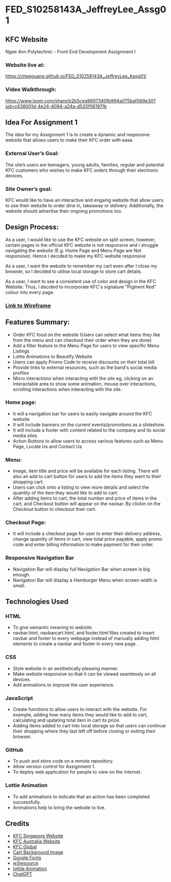 # FED_S10258143A_JeffreyLee_Assg01

## KFC Website

Ngee Ann Polytechnic - Front End Development Assignment I

### Website live at:

https://cheeguang.github.io/FED_S10258143A_JeffreyLee_Assg01/

### Video Walkthrough:

https://www.loom.com/share/b2b5cea9697340fb994a075baf069e30?sid=c638001d-4e24-4094-a24a-d520f56197fb

## Idea For Assignment 1

The idea for my Assignment 1 is to create a dynamic and responsive website that allows users to make their KFC order with ease.

### External User’s Goal:

The site’s users are teenagers, young adults, families, regular and potential KFC customers who wishes to make KFC orders through their electronic devices.

### Site Owner’s goal:

KFC would like to have an interactive and engaing website that allow users to use their website to order dine in, takeaway or delivery.
Additionally, the website should advertise their ongoing promotions too.

## Design Process:

As a user, I would like to use the KFC website on split screen, however, certain pages in the official KFC website is not responsive and i struggle navigating the website (E.g. Home Page and Menu Page are Not responsive). Hence I decided to make my KFC website responsive

As a user, I want the website to remember my cart even after I close my browser, so I decided to utilise local storage to store cart details.

As a user, I want to see a consistent use of color and design in the KFC Website. Thus, I decided to incorporate KFC's signature "Pigment Red" colour into every page.

### [Link to Wireframe](https://www.figma.com/file/fOMA7jiWh5Dd3S2yAePSVI/KFC-Website-Wireframe?type=design&node-id=0%3A1&mode=design&t=yISY7cTGPxNiBmaY-1)

## Features Summary:

- Order KFC food on the website (Users can select what items they like from the menu and can checkout their order when they are done)
- Add a filter feature to the Menu Page for users to view specific Menu Listings
- Lottie Animations to Beautify Website
- Users can apply Promo Code to receive discounts on their total bill
- Provide links to external resources, such as the band's social media profiles
- Micro interactions when interacting with the site eg, clicking on an interactable area to show some animation, mouse over interactions, scrolling interactions when interacting with the site.

### Home page:

- It will a navigation bar for users to easily navigate around the KFC website
- It will include banners on the current events/promotions as a slideshow.
- It will include a footer with content related to the company and its social media sites.
- Action Buttons to allow users to access various features such as Menu Page, Locate Us and Contact Us

### Menu:

- Image, item title and price will be available for each listing. There will also an add to cart button for users to add the items they want to their shopping cart.
- Users can click onto a listing to view more details and select the quantity of the item they would like to add to cart.
- After adding items to cart, the total number and price of items in the cart, and Checkout button will appear on the navbar. By clickin on the Checkout button to checkout their cart.

### Checkout Page:

- It will include a checkout page for user to enter their delivery address, change quantity of items in cart, view total price payable, apply promo code and enter billing information to make payment for their order.

### Responsive Navigation Bar

- Navigation Bar will display full Navigation Bar when screen is big enough.
- Navigation Bar will display a Hamburger Menu when screen width is small.

## Technologies Used

### HTML

- To give semantic meaning to website.
- navbar.html, navbarcart.html, and footer.html files created to insert navbar and footer to every webpage instead of manually adding html elements to create a navbar and footer in every new page.

### CSS

- Style website in an aesthetically pleasing manner.
- Make website responsive so that it can be viewed seamlessly on all devices.
- Add animations to improve the user experience.

### JavaScript

- Create functions to allow users to interact with the website. For example, adding how many items they would like to add to cart, calculating and updating total item in cart its price.
- Adding items added to cart into local storage so that users can continue their shopping where they last left off before closing or exiting their browser.

### GitHub

- To push and store code on a remote repository.
- Allow version control for Assignment 1.
- To deploy web application for people to view on the internet.

### Lottie Animation

- To add animations to indicate that an action has been completed successfully.
- Animations help to bring the website to live.

## Credits

- [KFC Singapore Website](https://www.kfc.com.sg/)
- [KFC Australia Website](https://www.kfc.com.au/)
- [KFC Global](https://global.kfc.com/asset-library/)
- [Cart Background Image](https://www.rawshorts.com/freeicons/wp-content/uploads/2017/01/red_shoppictbasket_1484336512-1.png)
- [Google Fonts](https://fonts.google.com/)
- [w3resource](https://www.w3resource.com/html-css-exercise/html-css-practical-exercises/html-css-practical-exercise-15.php)
- [lottile Animation](https://lottiefiles.com/)
- [ChatGPT](https://chat.openai.com/)

